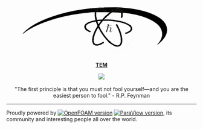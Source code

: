 <p align="center"><img src="assets/physics-black-white.png" width=450 height=150/></p>
<p align="center"><a href="https://github.com/randomwangran/TEM"><b>TEM</b></a></p>
<p align="center">
	<a href="https://github.com/randomwangran/TEM"><img src="https://img.shields.io/badge/GNU%20Emacs-27.0.50-b48ead.svg?style=flat-square"/></a>

</p>
<p align="center">"The first principle is that you must not fool
yourself—and you are the easiest person to fool." - R.P. Feynman</p>

---

Proudly powered by [![OpenFOAM version](https://img.shields.io/badge/OpenFOAM-dev)](https://github.com/OpenFOAM/OpenFOAM-dev)  [![ParaView version](https://img.shields.io/badge/ParaView-v5-green)](https://gitlab.kitware.com/paraview/paraview), its community and interesting people all over the world.
